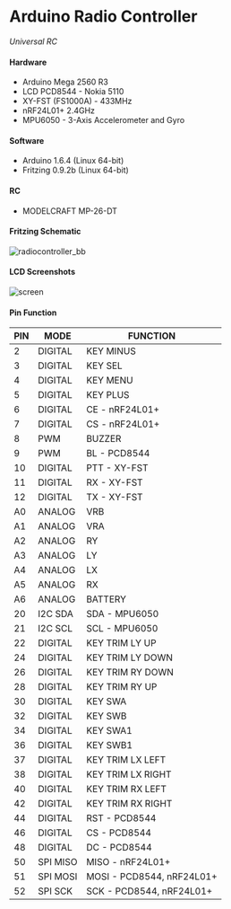 # **Arduino Radio Controller** #

*Universal RC*

#### Hardware

- Arduino Mega 2560 R3
- LCD PCD8544 - Nokia 5110
- XY-FST (FS1000A) - 433MHz
- nRF24L01+ 2.4GHz
- MPU6050 - 3-Axis Accelerometer and Gyro

#### Software

- Arduino 1.6.4 (Linux 64-bit)
- Fritzing 0.9.2b (Linux 64-bit)

#### RC

- MODELCRAFT MP-26-DT

#### Fritzing Schematic

![radiocontroller_bb](https://cloud.githubusercontent.com/assets/8116937/8025580/fa482224-0d5a-11e5-8892-c9b212f8c371.png)

#### LCD Screenshots

![screen](https://cloud.githubusercontent.com/assets/8116937/7812374/e625a936-03b1-11e5-8a7a-7b15571e3d54.png)

#### Pin Function

| PIN    | MODE           | FUNCTION                       |
|--------|----------------|--------------------------------|
|    2   |  DIGITAL       |  KEY MINUS                     |
|    3   |  DIGITAL       |  KEY SEL                       |
|    4   |  DIGITAL       |  KEY MENU                      |
|    5   |  DIGITAL       |  KEY PLUS                      |
|    6   |  DIGITAL       |  CE - nRF24L01+                |
|    7   |  DIGITAL       |  CS - nRF24L01+                |
|    8   |  PWM           |  BUZZER                        |
|    9   |  PWM           |  BL - PCD8544                  |
|   10   |  DIGITAL       |  PTT - XY-FST                  |
|   11   |  DIGITAL       |  RX - XY-FST                   |
|   12   |  DIGITAL       |  TX - XY-FST                   |
|   A0   |  ANALOG        |  VRB                           |
|   A1   |  ANALOG        |  VRA                           |
|   A2   |  ANALOG        |  RY                            |
|   A3   |  ANALOG        |  LY                            |
|   A4   |  ANALOG        |  LX                            |
|   A5   |  ANALOG        |  RX                            |
|   A6   |  ANALOG        |  BATTERY                       |
|   20   |  I2C SDA       |  SDA - MPU6050                 |
|   21   |  I2C SCL       |  SCL - MPU6050                 |
|   22   |  DIGITAL       |  KEY TRIM LY UP                |
|   24   |  DIGITAL       |  KEY TRIM LY DOWN              |
|   26   |  DIGITAL       |  KEY TRIM RY DOWN              |
|   28   |  DIGITAL       |  KEY TRIM RY UP                |
|   30   |  DIGITAL       |  KEY SWA                       |
|   32   |  DIGITAL       |  KEY SWB                       |
|   34   |  DIGITAL       |  KEY SWA1                      |
|   36   |  DIGITAL       |  KEY SWB1                      |
|   37   |  DIGITAL       |  KEY TRIM LX LEFT              |
|   38   |  DIGITAL       |  KEY TRIM LX RIGHT             |
|   40   |  DIGITAL       |  KEY TRIM RX LEFT              |
|   42   |  DIGITAL       |  KEY TRIM RX RIGHT             |
|   44   |  DIGITAL       |  RST - PCD8544                 |
|   46   |  DIGITAL       |  CS - PCD8544                  |
|   48   |  DIGITAL       |  DC - PCD8544                  |
|   50   |  SPI MISO      |  MISO - nRF24L01+              |
|   51   |  SPI MOSI      |  MOSI - PCD8544, nRF24L01+     |
|   52   |  SPI SCK       |  SCK - PCD8544, nRF24L01+      |

